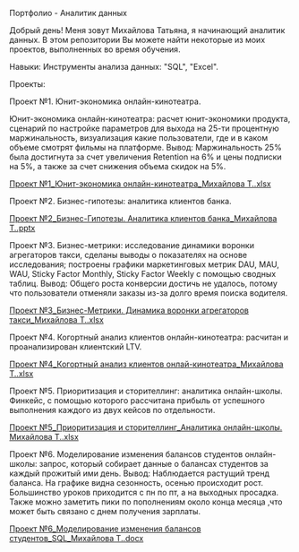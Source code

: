    Портфолио - Аналитик данных


   Добрый день! Меня зовут Михайлова Татьяна, я начинающий аналитик данных. В этом репозитории Вы можете найти некоторые из моих проектов, выполненных во время обучения.

   
  Навыки:
Инструменты анализа данных: "SQL", "Excel".


   Проекты:

   
Проект №1. Юнит-экономика онлайн-кинотеатра.

Юнит-экономика онлайн-кинотеатра: расчет юнит-экономики продукта, сценарий по настройке параметров для выхода на 25-ти процентную маржинальность, визуализация какие пользователи, где и в каком объеме смотрят фильмы на платформе. Вывод: Маржинальность 25% была достигнута за счет увеличения Retention на 6% и цены подписки на 5%, а также за счет снижения объема скидок на 5%.

[Проект №1_Юнит-экономика онлайн-кинотеатра_Михайлова Т..xlsx](https://github.com/Mihailova-Tatiana/-/files/13049387/1_.-.-._.xlsx)

  
Проект №2. Бизнес-гипотезы: аналитика клиентов банка. 

[Проект №2_Бизнес-Гипотезы. Аналитика клиентов банка_Михайлова Т..pptx](https://github.com/Mihailova-Tatiana/-/files/13049396/2_.-._.pptx)


Проект №3. Бизнес-метрики: исследование динамики воронки агрегаторов такси, сделаны выводы о показателях на основе исследования; построены графики маркетинговых метрик DAU, MAU, WAU, Sticky Factor Monthly, Sticky Factor Weekly с помощью сводных таблиц. Вывод: Общего роста конверсии достичь не удалось, потому что пользователи отменяли заказы из-за долго время поиска водителя.

[Проект №3_Бизнес-Метрики. Динамика воронки агрегаторов такси_Михайлова Т..xlsx](https://github.com/Mihailova-Tatiana/-/files/13049399/3_.-._.xlsx)


Проект №4. Когортный анализ клиентов онлайн-кинотеатра: расчитан и проанализирован клиентский LTV.

[Проект №4_Когортный анализ клиентов онлай-кинотеатра_Михайлова Т..xlsx](https://github.com/Mihailova-Tatiana/-/files/13049402/4_.-._.xlsx)


Проект №5. Приоритизация и сторителлинг: аналитика онлайн-школы. Финкейс, с помощью которого рассчитана прибыль от успешного выполнения каждого из двух кейсов по отдельности.

[Проект №5_Приоритизация и сторителлинг_Аналитика онлайн-школы. Михайлова Т..xlsx](https://github.com/Mihailova-Tatiana/-/files/13049405/5_._.-.xlsx)


Проект №6. Моделирование изменения балансов студентов онлайн-школы: запрос, который собирает данные о балансах студентов за каждый прожитый ими день. 
Вывод: Наблюдается растущий тренд баланса. На графике видна сезонность, осенью происходит рост. Большинство уроков приходится с пн по пт, а на выходных просадка. Также можно заметить пики по пополнениям около конца месяца ,что может быть связано с днем получения зарплаты.

[Проект №6_Моделирование изменения балансов студентов_SQL_Михайлова Т..docx](https://github.com/Mihailova-Tatiana/-/files/13049409/6_._SQL_.docx)

